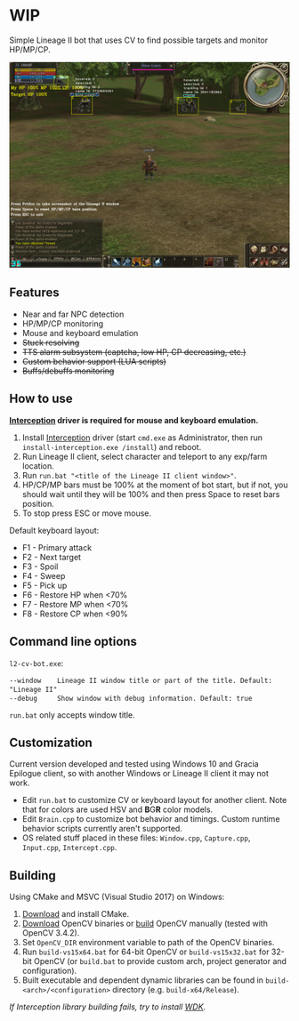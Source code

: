 # WIP

Simple Lineage II bot that uses CV to find possible targets and monitor HP/MP/CP.

[![Video](preview.png)](https://youtu.be/qzArHNCHblk "Demonstration video")

## Features

* Near and far NPC detection
* HP/MP/CP monitoring
* Mouse and keyboard emulation
* ~~Stuck resolving~~
* ~~TTS alarm subsystem (captcha, low HP, CP decreasing, etc.)~~
* ~~Custom behavior support (LUA scripts)~~
* ~~Buffs/debuffs monitoring~~

## How to use

**[Interception](https://github.com/oblitum/Interception) driver is required for mouse and keyboard emulation.**

1. Install [Interception](https://github.com/oblitum/Interception/releases) driver (start `cmd.exe` as Administrator, then run `install-interception.exe /install`) and reboot.
2. Run Lineage II client, select character and teleport to any exp/farm location.
3. Run `run.bat "<title of the Lineage II client window>"`.
4. HP/CP/MP bars must be 100% at the moment of bot start, but if not, you should wait until they will be 100% and then press Space to reset bars position.
5. To stop press ESC or move mouse.

Default keyboard layout:

* F1 - Primary attack
* F2 - Next target
* F3 - Spoil
* F4 - Sweep
* F5 - Pick up
* F6 - Restore HP when <70%
* F7 - Restore MP when <70%
* F8 - Restore CP when <90%

## Command line options

`l2-cv-bot.exe`:

```
--window    Lineage II window title or part of the title. Default: "Lineage II"
--debug     Show window with debug information. Default: true
```

`run.bat` only accepts window title.

## Customization

Current version developed and tested using Windows 10 and Gracia Epilogue client, so with another Windows or Lineage II client it may not work.

* Edit `run.bat` to customize CV or keyboard layout for another client. Note that for colors are used HSV and **B**G**R** color models.
* Edit `Brain.cpp` to customize bot behavior and timings. Custom runtime behavior scripts currently aren't supported.
* OS related stuff placed in these files: `Window.cpp`, `Capture.cpp`, `Input.cpp`, `Intercept.cpp`.

## Building

Using CMake and MSVC (Visual Studio 2017) on Windows:

1. [Download](https://cmake.org/download/) and install CMake.
2. [Download](https://opencv.org/releases.html) OpenCV binaries or [build](https://github.com/opencv/opencv) OpenCV manually (tested with OpenCV 3.4.2).
3. Set `OpenCV_DIR` environment variable to path of the OpenCV binaries.
4. Run `build-vs15x64.bat` for 64-bit OpenCV or `build-vs15x32.bat` for 32-bit OpenCV (or `build.bat` to provide custom arch, project generator and configuration).
5. Built executable and dependent dynamic libraries can be found in `build-<arch>/<configuration>` directory (e.g. `build-x64/Release`).

*If Interception library building fails, try to install [WDK](https://www.microsoft.com/en-us/download/details.aspx?id=11800).*